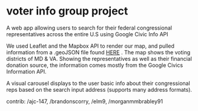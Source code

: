 # voter info group project

A web app allowing users to search for their federal congressional representatives across the entire U.S using Google Civic Info API

We used Leaflet and the Mapbox API to render our map, and pulled information from a .geoJSON file found [HERE](https://code.highcharts.com/mapdata/) .
The map shows the voting districts of MD & VA. Showing the representatives as well as their financial donation source, the information comes mostly from the Google Civics Information API. 

A visual carousel displays to the user basic info about their congressional reps based on the search input address (supports many address formats).


contrib: /ajc-147, /brandonscorry, /elm9, /morganmmbrabley91 
